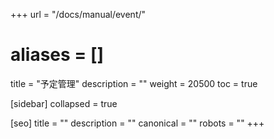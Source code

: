 +++
url = "/docs/manual/event/"
# aliases = []
title = "予定管理"
description = ""
weight = 20500
toc = true

[sidebar]
collapsed = true

[seo]
title = ""
description = ""
canonical = ""
robots = ""
+++
